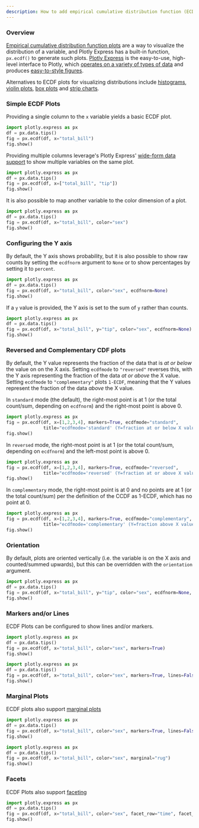 ```yaml
---
description: How to add empirical cumulative distribution function (ECDF) plots.
---
```

### Overview

[Empirical cumulative distribution function plots](https://en.wikipedia.org/wiki/Empirical_distribution_function) are a way to visualize the distribution of a variable, and Plotly Express has a built-in function, `px.ecdf()` to generate such plots. [Plotly Express](plotly-express.md) is the easy-to-use, high-level interface to Plotly, which [operates on a variety of types of data](px-arguments.md) and produces [easy-to-style figures](styling-plotly-express.md).

Alternatives to ECDF plots for visualizing distributions include [histograms](histograms.md), [violin plots](violin.md), [box plots](box-plots.md) and [strip charts](strip-charts.md).

### Simple ECDF Plots

Providing a single column to the `x` variable yields a basic ECDF plot.

```python
import plotly.express as px
df = px.data.tips()
fig = px.ecdf(df, x="total_bill")
fig.show()
```

Providing multiple columns leverage's Plotly Express' [wide-form data support](wide-form.md) to show multiple variables on the same plot.

```python
import plotly.express as px
df = px.data.tips()
fig = px.ecdf(df, x=["total_bill", "tip"])
fig.show()
```

It is also possible to map another variable to the color dimension of a plot.

```python
import plotly.express as px
df = px.data.tips()
fig = px.ecdf(df, x="total_bill", color="sex")
fig.show()
```

### Configuring the Y axis

By default, the Y axis shows probability, but it is also possible to show raw counts by setting the `ecdfnorm` argument to `None` or to show percentages by setting it to `percent`.

```python
import plotly.express as px
df = px.data.tips()
fig = px.ecdf(df, x="total_bill", color="sex", ecdfnorm=None)
fig.show()
```

If a `y` value is provided, the Y axis is set to the sum of `y` rather than counts.

```python
import plotly.express as px
df = px.data.tips()
fig = px.ecdf(df, x="total_bill", y="tip", color="sex", ecdfnorm=None)
fig.show()
```

### Reversed and Complementary CDF plots

By default, the Y value represents the fraction of the data that is *at or below* the value on on the X axis. Setting `ecdfmode` to `"reversed"` reverses this, with the Y axis representing the fraction of the data *at or above* the X value. Setting `ecdfmode` to `"complementary"` plots `1-ECDF`, meaning that the Y values represent the fraction of the data *above* the X value.

In `standard` mode (the default), the right-most point is at 1 (or the total count/sum, depending on `ecdfnorm`) and the right-most point is above 0.

```python
import plotly.express as px
fig = px.ecdf(df, x=[1,2,3,4], markers=True, ecdfmode="standard",
              title="ecdfmode='standard' (Y=fraction at or below X value, this the default)")
fig.show()
```

In `reversed` mode, the right-most point is at 1 (or the total count/sum, depending on `ecdfnorm`) and the left-most point is above 0.

```python
import plotly.express as px
fig = px.ecdf(df, x=[1,2,3,4], markers=True, ecdfmode="reversed",
              title="ecdfmode='reversed' (Y=fraction at or above X value)")
fig.show()
```

In `complementary` mode, the right-most point is at 0 and no points are at 1 (or the total count/sum) per the definition of the CCDF as 1-ECDF, which has no point at 0.

```python
import plotly.express as px
fig = px.ecdf(df, x=[1,2,3,4], markers=True, ecdfmode="complementary",
              title="ecdfmode='complementary' (Y=fraction above X value)")
fig.show()
```

### Orientation

By default, plots are oriented vertically (i.e. the variable is on the X axis and counted/summed upwards), but this can be overridden with the `orientation` argument.

```python
import plotly.express as px
df = px.data.tips()
fig = px.ecdf(df, x="total_bill", y="tip", color="sex", ecdfnorm=None, orientation="h")
fig.show()
```

### Markers and/or Lines

ECDF Plots can be configured to show lines and/or markers.

```python
import plotly.express as px
df = px.data.tips()
fig = px.ecdf(df, x="total_bill", color="sex", markers=True)
fig.show()
```

```python
import plotly.express as px
df = px.data.tips()
fig = px.ecdf(df, x="total_bill", color="sex", markers=True, lines=False)
fig.show()
```

### Marginal Plots

ECDF plots also support [marginal plots](marginal-plots.md)

```python
import plotly.express as px
df = px.data.tips()
fig = px.ecdf(df, x="total_bill", color="sex", markers=True, lines=False, marginal="histogram")
fig.show()
```

```python
import plotly.express as px
df = px.data.tips()
fig = px.ecdf(df, x="total_bill", color="sex", marginal="rug")
fig.show()
```

### Facets

ECDF Plots also support [faceting](facet-plots.md)

```python
import plotly.express as px
df = px.data.tips()
fig = px.ecdf(df, x="total_bill", color="sex", facet_row="time", facet_col="day")
fig.show()
```

```python

```
